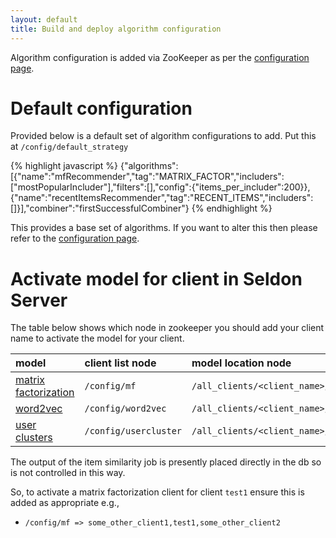 ```yaml
---
layout: default
title: Build and deploy algorithm configuration
---
```


Algorithm configuration is added via ZooKeeper as per the [configuration page](configuration.html).

# Default configuration

Provided below is a default set of algorithm configurations to add. Put this at `/config/default_strategy` 

{% highlight javascript %}
{"algorithms":[{"name":"mfRecommender","tag":"MATRIX_FACTOR","includers":["mostPopularIncluder"],"filters":[],"config":{"items_per_includer":200}},{"name":"recentItemsRecommender","tag":"RECENT_ITEMS","includers":[]}],"combiner":"firstSuccessfulCombiner"}
{% endhighlight %}

This provides a base set of algorithms. If you want to alter this then please refer to the [configuration page](configuration.html).

# Activate model for client in Seldon Server

The table below shows which node in zookeeper you should add your client name to activate the model for your client.


| model | client list node | model location node
|:-------------|:-------------|:-------------| 
| [matrix factorization](spark-models.html#matrix-factorization) | `/config/mf` | `/all_clients/<client_name>/mf` |
| [word2vec](spark-models.html#word2vec) | `/config/word2vec`| `/all_clients/<client_name>/word2vec` |
| [user clusters](spark-models.html#user-clusters)  | `/config/usercluster` | `/all_clients/<client_name>/usercluster` |


The output of the item similarity job is presently placed directly in the db so is not controlled in this way.

So, to activate a matrix factorization client for client `test1` ensure this is added as appropriate e.g.,

 * `/config/mf => some_other_client1,test1,some_other_client2`





